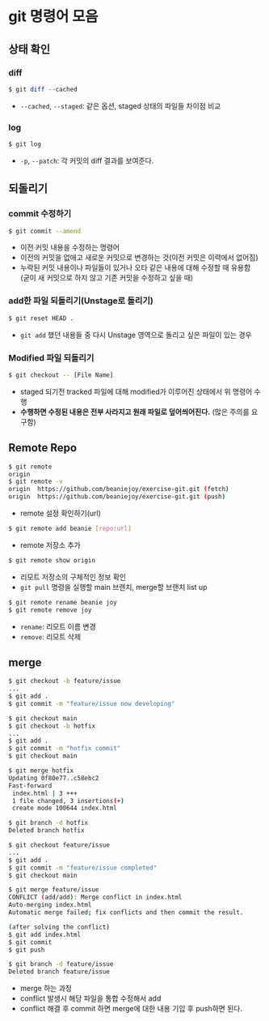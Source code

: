# git 명령어 모음

## 상태 확인

### diff

```powershell
$ git diff --cached
```

- `--cached`, `--staged`: 같은 옵션, staged 상태의 파일들 차이점 비교

### log

```powershell
$ git log
```

- `-p`, `--patch`: 각 커밋의 diff 결과를 보여준다.

## 되돌리기

### commit 수정하기

```bash
$ git commit --amend
```

- 이전 커밋 내용을 수정하는 명령어
- 이전의 커밋을 없애고 새로운 커밋으로 변경하는 것(이전 커밋은 이력에서 없어짐)
- 누락된 커밋 내용이나 파일들이 있거나 오타 같은 내용에 대해 수정할 때 유용함  
  (굳이 새 커밋으로 하지 않고 기존 커밋을 수정하고 싶을 때)

### add한 파일 되돌리기(Unstage로 돌리기)

```bash
$ git reset HEAD .
```

- `git add` 했던 내용들 중 다시 Unstage 영역으로 돌리고 싶은 파일이 있는 경우

### Modified 파일 되돌리기

```bash
$ git checkout -- [File Name]
```

- staged 되기전 tracked 파일에 대해 modified가 이루어진 상태에서 위 명령어 수행
- **수행하면 수정된 내용은 전부 사라지고 원래 파일로 덮어씌어진다.** (많은 주의를 요구함)

## Remote Repo

```bash
$ git remote
origin
$ git remote -v
origin	https://github.com/beaniejoy/exercise-git.git (fetch)
origin	https://github.com/beaniejoy/exercise-git.git (push)
```

- remote 설정 확인하기(url)

```bash
$ git remote add beanie [repo:url]
```

- remote 저장소 추가

```bash
$ git remote show origin
```

- 리모트 저장소의 구체적인 정보 확인
- `git pull` 명령을 실행할 main 브랜치, merge할 브랜치 list up

```bash
$ git remote rename beanie joy
$ git remote remove joy
```

- `rename`: 리모트 이름 변경
- `remove`: 리모트 삭제

## merge

```bash
$ git checkout -b feature/issue
...
$ git add .
$ git commit -m "feature/issue now developing"

$ git checkout main
$ git checkout -b hotfix
...
$ git add .
$ git commit -m "hotfix commit"
$ git checkout main

$ git merge hotfix
Updating 0f80e77..c58ebc2
Fast-forward
 index.html | 3 +++
 1 file changed, 3 insertions(+)
 create mode 100644 index.html

$ git branch -d hotfix
Deleted branch hotfix

$ git checkout feature/issue
...
$ git add .
$ git commit -m "feature/issue completed"
$ git checkout main

$ git merge feature/issue
CONFLICT (add/add): Merge conflict in index.html
Auto-merging index.html
Automatic merge failed; fix conflicts and then commit the result.

(after solving the conflict)
$ git add index.html
$ git commit
$ git push

$ git branch -d feature/issue
Deleted branch feature/issue
```

- merge 하는 과정
- conflict 발생시 해당 파일을 통합 수정해서 add
- conflict 해결 후 commit 하면 merge에 대한 내용 기입 후 push하면 된다.
